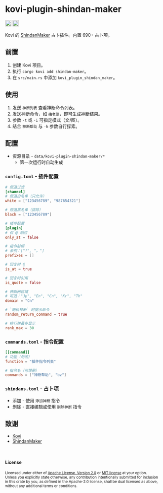 # kovi-plugin-shindan-maker

[<img alt="github" src="https://img.shields.io/badge/github-araea/kovi_plugin_shindan_maker-8da0cb?style=for-the-badge&labelColor=555555&logo=github" height="20">](https://github.com/araea/kovi-plugin-shindan-maker)
[<img alt="crates.io" src="https://img.shields.io/crates/v/kovi-plugin-shindan-maker.svg?style=for-the-badge&color=fc8d62&logo=rust" height="20">](https://crates.io/crates/kovi-plugin-shindan-maker)

Kovi 的 [ShindanMaker](https://en.shindanmaker.com/) 占卜插件。内置 690+ 占卜项。

## 前置

1. 创建 Kovi 项目。
2. 执行 `cargo kovi add shindan-maker`。
3. 在 `src/main.rs` 中添加 `kovi_plugin_shindan_maker`。

## 使用

1. 发送 `神断列表` 查看神断命令列表。
2. 发送神断命令，如 `抽老婆`，即可生成神断结果。
3. 参数 `-t` 或 `-i` 可指定模式（文/图）。
4. 结合 `神断帮助` 与 `-h` 参数自行探索。

## 配置

* 资源目录 - `data/kovi-plugin-shindan-maker/*`
    * 第一次运行时自动生成

### `config.toml` - 插件配置

```toml
# 频道过滤
[channel]
# 频道白名单（只允许）
white = ["123456789", "987654321"]

# 频道黑名单（排除）
black = ["123456789"]

# 插件配置
[plugin]
# 仅 @ 响应
only_at = false

# 指令前缀
# 示例：["!", "。"]
prefixes = []

# 回复时 @
is_at = true

# 回复时引用
is_quote = false

# 神断网区域
# 可选："Jp", "En", "Cn", "Kr", "Th"
domain = "Cn"

# `随机神断` 时提示命令
random_return_command = true

# 排行榜最多显示
rank_max = 30
```

### `commands.toml` - 指令配置

```toml
[[command]]
# 功能（勿改）
function = "插件指令列表"

# 指令名（可增删）
commands = ["神断帮助", "bz"]
```

### `shindans.toml` - 占卜项

* 添加 - 使用 `添加神断` 指令
* 删除 - 直接编辑或使用 `删除神断` 指令

## 致谢

* [Kovi](https://kovi.threkork.com/)
* [ShindanMaker](https://cn.shindanmaker.com/)

<br>

#### License

<sup>
Licensed under either of <a href="LICENSE-APACHE">Apache License, Version
2.0</a> or <a href="LICENSE-MIT">MIT license</a> at your option.
</sup>

<br>

<sub>
Unless you explicitly state otherwise, any contribution intentionally submitted
for inclusion in this crate by you, as defined in the Apache-2.0 license, shall
be dual licensed as above, without any additional terms or conditions.
</sub>

